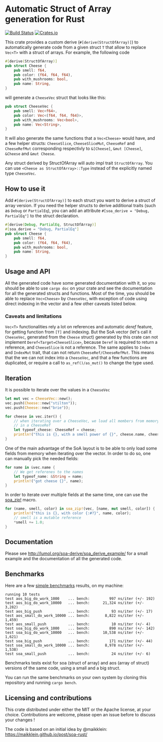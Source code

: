 # Automatic Struct of Array generation for Rust

[![Build Status](https://travis-ci.org/lumol-org/soa-derive.svg?branch=master)](https://travis-ci.org/lumol-org/soa-derive)
[![Crates.io](https://img.shields.io/crates/v/soa_derive.svg)](https://crates.io/crates/soa_derive)

This crate provides a custom derive (`#[derive(StructOfArray)]`) to
automatically generate code from a given struct `T` that allow to replace
`Vec<T>` with a struct of arrays. For example, the following code

```rust
#[derive(StructOfArray)]
pub struct Cheese {
    pub smell: f64,
    pub color: (f64, f64, f64),
    pub with_mushrooms: bool,
    pub name: String,
}
```

will generate a `CheeseVec` struct that looks like this:

```rust
pub struct CheeseVec {
    pub smell: Vec<f64>,
    pub color: Vec<(f64, f64, f64)>,
    pub with_mushrooms: Vec<bool>,
    pub name: Vec<String>,
}
```

It will also generate the same functions that a `Vec<Cheese>` would have, and a
few helper structs: `CheeseSlice`, `CheeseSliceMut`, `CheeseRef` and
`CheeseRefMut` corresponding respectivly to `&[Cheese]`, `&mut [Cheese]`,
`&Cheese` and `&mut Cheese`.

Any struct derived by StructOfArray will auto impl trait `StructOfArray`.
You can use `<Cheese as StructOfArray>::Type` instead of the explicitly named type `CheeseVec`.

## How to use it

Add `#[derive(StructOfArray)]` to each struct you want to derive a struct of
array version. If you need the helper structs to derive additional traits (such
as `Debug` or `PartialEq`), you can add an attribute `#[soa_derive = "Debug,
PartialEq"]` to the struct declaration.

```rust
#[derive(Debug, PartialEq, StructOfArray)]
#[soa_derive = "Debug, PartialEq"]
pub struct Cheese {
    pub smell: f64,
    pub color: (f64, f64, f64),
    pub with_mushrooms: bool,
    pub name: String,
}
```

## Usage and API

All the generated code have some generated documentation with it, so you
should be able to use `cargo doc` on your crate and see the documentation
for all the generated structs and functions.
Most of the time, you should be able to replace `Vec<Cheese>` by
`CheeseVec`, with exception of code using direct indexing in the vector and
a few other caveats listed below.

### Caveats and limitations

`Vec<T>` functionalities rely a lot on references and automatic *deref* feature,
for getting function from `[T]` and indexing. But the SoA vector (let's call it
`CheeseVec`, generated from the `Cheese` struct) generated by this crate can not
implement `Deref<Target=CheeseSlice>`, because `Deref` is required to return a
reference, and `CheeseSlice` is not a reference. The same applies to `Index` and
`IndexMut` trait, that can not return `CheeseRef/CheeseRefMut`.  This means that
the we can not index into a `CheeseVec`, and that a few functions are
duplicated, or require a call to `as_ref()/as_mut()` to change the type used.

## Iteration

It is possible to iterate over the values in a `CheeseVec`

```rust
let mut vec = CheeseVec::new();
vec.push(Cheese::new("stilton"));
vec.push(Cheese::new("brie"));

for cheese in vec.iter() {
    // when iterating over a CheeseVec, we load all members from memory
    // in a CheeseRef
    let typeof_cheese: CheeseRef = cheese;
    println!("this is {}, with a smell power of {}", cheese.name, cheese.smell);
}
```
One of the main advantage of the SoA layout is to be able to only load some
fields from memory when iterating over the vector. In order to do so, one
can manually pick the needed fields:

```rust
for name in &vec.name {
    // We get referenes to the names
    let typeof_name: &String = name;
    println!("got cheese {}", name);
}
```

In order to iterate over multiple fields at the same time, one can use the
[soa_zip!](https://docs.rs/soa_derive/*/soa_derive/macro.soa_zip.html) macro.

```rust
for (name, smell, color) in soa_zip!(vec, [name, mut smell, color]) {
    println!("this is {}, with color {:#?}", name, color);
    // smell is a mutable reference
    *smell += 1.0;
}
```

## Documentation

Please see http://lumol.org/soa-derive/soa_derive_example/ for a small
example and the documentation of all the generated code.

## Benchmarks

Here are a few [simple benchmarks](benches/soa.rs) results, on my machine:

```
running 10 tests
test aos_big_do_work_1000    ... bench:         997 ns/iter (+/- 192)
test aos_big_do_work_10000   ... bench:      21,324 ns/iter (+/- 3,282)
test aos_big_push            ... bench:          93 ns/iter (+/- 17)
test aos_small_do_work_10000 ... bench:       8,822 ns/iter (+/- 1,459)
test aos_small_push          ... bench:          10 ns/iter (+/- 4)
test soa_big_do_work_1000    ... bench:         890 ns/iter (+/- 142)
test soa_big_do_work_10000   ... bench:      10,538 ns/iter (+/- 1,621)
test soa_big_push            ... bench:         171 ns/iter (+/- 44)
test soa_small_do_work_10000 ... bench:       8,978 ns/iter (+/- 1,538)
test soa_small_push          ... bench:          24 ns/iter (+/- 6)
```

Benchmarks tests exist for soa (struct of array) and aos (array of struct)
versions of the same code, using a small and a big struct.

You can run the same benchmarks on your own system by cloning this repository
and running `cargo bench`.

## Licensing and contributions

This crate distributed under either the MIT or the Apache license, at your
choice. Contributions are welcome, please open an issue before to discuss your
changes !

The code is based on an initial idea by @maikklein:  https://maikklein.github.io/post/soa-rust/
